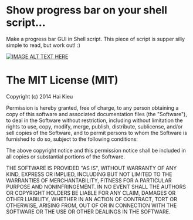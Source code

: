 Show progress bar on your shell script...
=================

Make a progress bar GUI in Shell script. This piece of script is supper silly simple to read, but work out! :)

[![IMAGE ALT TEXT HERE](https://raw.githubusercontent.com/haikieu/shell-progressbar/master/demo.png)](https://www.youtube.com/watch?v=0Otp_vfbgv4)


The MIT License (MIT)
=================

Copyright (c) 2014 Hai Kieu

Permission is hereby granted, free of charge, to any person obtaining a copy
of this software and associated documentation files (the "Software"), to deal
in the Software without restriction, including without limitation the rights
to use, copy, modify, merge, publish, distribute, sublicense, and/or sell
copies of the Software, and to permit persons to whom the Software is
furnished to do so, subject to the following conditions:

The above copyright notice and this permission notice shall be included in all
copies or substantial portions of the Software.

THE SOFTWARE IS PROVIDED "AS IS", WITHOUT WARRANTY OF ANY KIND, EXPRESS OR
IMPLIED, INCLUDING BUT NOT LIMITED TO THE WARRANTIES OF MERCHANTABILITY,
FITNESS FOR A PARTICULAR PURPOSE AND NONINFRINGEMENT. IN NO EVENT SHALL THE
AUTHORS OR COPYRIGHT HOLDERS BE LIABLE FOR ANY CLAIM, DAMAGES OR OTHER
LIABILITY, WHETHER IN AN ACTION OF CONTRACT, TORT OR OTHERWISE, ARISING FROM,
OUT OF OR IN CONNECTION WITH THE SOFTWARE OR THE USE OR OTHER DEALINGS IN THE
SOFTWARE.
